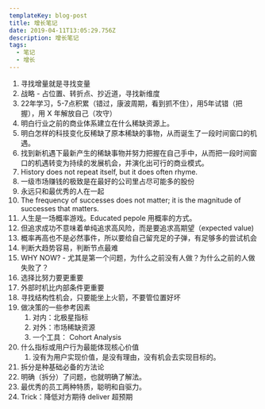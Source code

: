 ```yaml
---
templateKey: blog-post
title: 增长笔记
date: 2019-04-11T13:05:29.756Z
description: 增长笔记
tags:
  - 笔记
  - 增长
---
```

1. 寻找增量就是寻找变量
2. 战略 - 占位置、转折点、抄近道，寻找新维度
3. 22年学习，5-7点积累（错过，康波周期，看到抓不住），用5年试错（把握），用 X 年解放自己（攻守）
4. 明白行业之前的商业体系建立在什么稀缺资源上。
5. 明白怎样的科技变化反稀缺了原本稀缺的事物，从而诞生了一段时间窗口的机遇。
6. 找到新机遇下最新产生的稀缺事物并努力把握在自己手中，从而把一段时间窗口的机遇转变为持续的发展机会，并演化出可行的商业模式。
7. History does not repeat itself, but it does often rhyme.
8. 一级市场赚钱的极致是在最好的公司里占尽可能多的股份
9. 永远只和最优秀的人在一起
10. The frequency of successes does not matter; it is the magnitude of successes that matters.
11. 人生是一场概率游戏。Educated pepole 用概率的方式。
12. 但追求成功不意味着单纯追求高风险，而是要追求高期望（expected value)
13. 概率再高也不是必然事件，所以要给自己留充足的子弹，有足够多的尝试机会
14. 判断大趋势容易，判断节点最难
15. WHY NOW? - 尤其是第一个问题，为什么之前没有人做？为什么之前的人做失败了？
16.  选择比努力要更重要
17. 外部时机比内部条件更重要
18. 寻找结构性机会，只要能坐上火箭，不要管位置好坏
19. 做决策的一些参考因素
    1. 对内：北极星指标
    2. 对外：市场稀缺资源
    3. 一个工具： Cohort Analysis
20. 什么指标或用户行为最能体现核心价值
    1. 没有为用户实现价值，是没有理由，没有机会去实现目标的。
21. 拆分是种基础必备的方法论
22. 明确（拆分）了问题，也就明确了解法。
23. 最优秀的员工两种特质，聪明和自驱力。
24. Trick：降低对方期待 deliver 超预期
